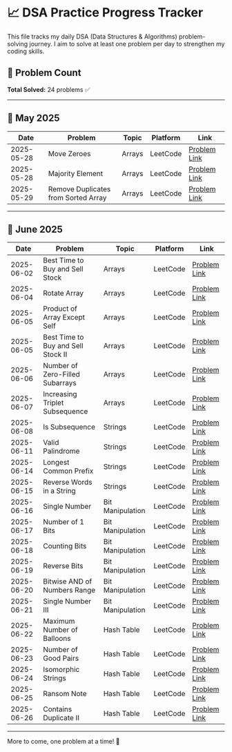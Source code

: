 # 📈 DSA Practice Progress Tracker

This file tracks my daily DSA (Data Structures & Algorithms) problem-solving journey. I aim to solve at least one problem per day to strengthen my coding skills.

## 🔢 Problem Count

**Total Solved:** 24 problems ✅

---

## 📅 May 2025

| Date       | Problem                             | Topic  | Platform | Link                                                                               |
| ---------- | ----------------------------------- | ------ | -------- | ---------------------------------------------------------------------------------- |
| 2025-05-28 | Move Zeroes                         | Arrays | LeetCode | [Problem Link](https://leetcode.com/problems/move-zeroes/description/)             |
| 2025-05-28 | Majority Element                    | Arrays | LeetCode | [Problem Link](https://leetcode.com/problems/majority-element/)                    |
| 2025-05-29 | Remove Duplicates from Sorted Array | Arrays | LeetCode | [Problem Link](https://leetcode.com/problems/remove-duplicates-from-sorted-array/) |

---

## 📅 June 2025

| Date       | Problem                            | Topic            | Platform | Link                                                                              |
| ---------- | ---------------------------------- | ---------------- | -------- | --------------------------------------------------------------------------------- |
| 2025-06-02 | Best Time to Buy and Sell Stock    | Arrays           | LeetCode | [Problem Link](https://leetcode.com/problems/best-time-to-buy-and-sell-stock/)    |
| 2025-06-04 | Rotate Array                       | Arrays           | LeetCode | [Problem Link](https://leetcode.com/problems/rotate-array/)                       |
| 2025-06-05 | Product of Array Except Self       | Arrays           | LeetCode | [Problem Link](https://leetcode.com/problems/product-of-array-except-self/)       |
| 2025-06-05 | Best Time to Buy and Sell Stock II | Arrays           | LeetCode | [Problem Link](https://leetcode.com/problems/best-time-to-buy-and-sell-stock-ii/) |
| 2025-06-06 | Number of Zero-Filled Subarrays    | Arrays           | LeetCode | [Problem Link](https://leetcode.com/problems/number-of-zero-filled-subarrays/)    |
| 2025-06-07 | Increasing Triplet Subsequence     | Arrays           | LeetCode | [Problem Link](https://leetcode.com/problems/increasing-triplet-subsequence/)     |
| 2025-06-08 | Is Subsequence                     | Strings          | LeetCode | [Problem Link](https://leetcode.com/problems/is-subsequence/)                     |
| 2025-06-11 | Valid Palindrome                   | Strings          | LeetCode | [Problem Link](https://leetcode.com/problems/valid-palindrome/)                   |
| 2025-06-14 | Longest Common Prefix              | Strings          | LeetCode | [Problem Link](https://leetcode.com/problems/longest-common-prefix/)              |
| 2025-06-15 | Reverse Words in a String          | Strings          | LeetCode | [Problem Link](https://leetcode.com/problems/reverse-words-in-a-string/)          |
| 2025-06-16 | Single Number                      | Bit Manipulation | LeetCode | [Problem Link](https://leetcode.com/problems/single-number/)                      |
| 2025-06-17 | Number of 1 Bits                   | Bit Manipulation | LeetCode | [Problem Link](https://leetcode.com/problems/number-of-1-bits/)                   |
| 2025-06-18 | Counting Bits                      | Bit Manipulation | LeetCode | [Problem Link](https://leetcode.com/problems/counting-bits/)                      |
| 2025-06-19 | Reverse Bits                       | Bit Manipulation | LeetCode | [Problem Link](https://leetcode.com/problems/reverse-bits/)                       |
| 2025-06-20 | Bitwise AND of Numbers Range       | Bit Manipulation | LeetCode | [Problem Link](https://leetcode.com/problems/bitwise-and-of-numbers-range/)       |
| 2025-06-21 | Single Number III                  | Bit Manipulation | LeetCode | [Problem Link](https://leetcode.com/problems/single-number-iii/)                  |
| 2025-06-22 | Maximum Number of Balloons         | Hash Table       | LeetCode | [Problem Link](https://leetcode.com/problems/maximum-number-of-balloons/)         |
| 2025-06-23 | Number of Good Pairs               | Hash Table       | LeetCode | [Problem Link](https://leetcode.com/problems/number-of-good-pairs/)               |
| 2025-06-24 | Isomorphic Strings                 | Hash Table       | LeetCode | [Problem Link](https://leetcode.com/problems/isomorphic-strings/)                 |
| 2025-06-25 | Ransom Note                        | Hash Table       | LeetCode | [Problem Link](https://leetcode.com/problems/ransom-note/)                        |
| 2025-06-26 | Contains Duplicate II              | Hash Table       | LeetCode | [Problem Link](https://leetcode.com/problems/contains-duplicate-ii/)              |

---

More to come, one problem at a time! 💪
  